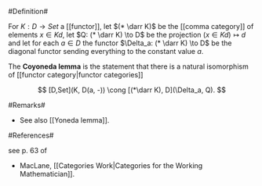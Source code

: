 
#Definition#

For $K : D \to Set$ a [[functor]], let $(* \darr K)$ be the [[comma category]] of elements $x \in K d$, let $Q: (* \darr K) \to D$ be the projection $(x \in K d) \mapsto d$ and let for each $a \in D$  the functor $\Delta_a: (* \darr K) \to D$ be the diagonal functor sending everything to the constant value $a$. 

The **Coyoneda lemma** is the statement that there is a natural isomorphism of [[functor category|functor categories]]

$$
[D,Set](K, D(a, -)) \cong [(*\darr K), D](\Delta_a, Q).
$$

#Remarks#

* See also [[Yoneda lemma]].

#References#

see p. 63 of 

* MacLane, [[Categories Work|Categories for the Working Mathematician]].
